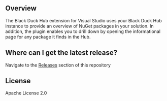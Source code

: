 ## Overview 

The Black Duck Hub extension for Visual Studio uses your Black Duck Hub instance to provide an overview of NuGet packages in your solution. In addition, the plugin enables you to drill down by opening the informational page for any package it finds in the Hub.

## Where can I get the latest release?

Navigate to the [Releases](https://github.com/blackducksoftware/hub-visualstudio/releases) section of this repository

## License

Apache License 2.0
